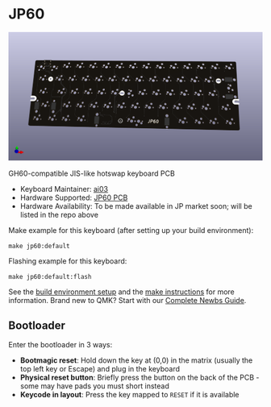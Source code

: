 # JP60

![JP60](https://github.com/ai03-2725/JP60/raw/main/Render/Front.png)

GH60-compatible JIS-like hotswap keyboard PCB

* Keyboard Maintainer: [ai03](https://github.com/ai03-2725)
* Hardware Supported: [JP60 PCB](https://github.com/ai03-2725/JP60)
* Hardware Availability: To be made available in JP market soon; will be listed in the repo above

Make example for this keyboard (after setting up your build environment):

    make jp60:default

Flashing example for this keyboard:

    make jp60:default:flash

See the [build environment setup](https://docs.qmk.fm/#/getting_started_build_tools) and the [make instructions](https://docs.qmk.fm/#/getting_started_make_guide) for more information. Brand new to QMK? Start with our [Complete Newbs Guide](https://docs.qmk.fm/#/newbs).

## Bootloader

Enter the bootloader in 3 ways:

* **Bootmagic reset**: Hold down the key at (0,0) in the matrix (usually the top left key or Escape) and plug in the keyboard
* **Physical reset button**: Briefly press the button on the back of the PCB - some may have pads you must short instead
* **Keycode in layout**: Press the key mapped to `RESET` if it is available
